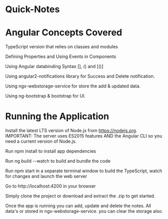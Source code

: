 # Quick-Notes 

# Angular Concepts Covered
TypeScript version that relies on classes and modules

Defining Properties and Using Events in Components

Using Angular databinding Syntax [], () and [()]

Using angular2-notifications library for Success and Delete notification.

Using ngx-webstorage-service for store the add & updated data.

Using ng-bootstrap & bootstrap for UI.

# Running the Application
Install the latest LTS version of Node.js from https://nodejs.org. IMPORTANT: The server uses ES2015 features AND the Angular CLI so you need a current version of Node.js.

Run npm install to install app dependencies

Run ng build --watch to build and bundle the code

Run npm start in a separate terminal window to build the TypeScript, watch for changes and launch the web server

Go to http://localhost:4200 in your browser

Simply clone the project or download and extract the .zip to get started.

Once the app is running you can add, update and delete the notes. All data's or stored in ngx-webstorage-service. you can clear the storage also.
